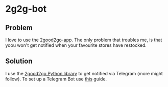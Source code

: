 # 2g2g-bot

## Problem

I love to use the [2good2go-app](https://https://toogoodtogo.com/en-us). The only problem that troubles me,  is that yoou won't get notified when your favourite stores have restocked.

## Solution

I use the [2good2go Python library](https://pypi.org/project/tgtg/) to get notified via Telegram (more might follow).
To set up a Telegram Bot use [this](https://medium.com/@ManHay_Hong/how-to-create-a-telegram-bot-and-send-messages-with-python-4cf314d9fa3e) guide.

